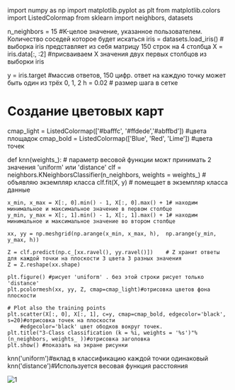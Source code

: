 import numpy as np
import matplotlib.pyplot as plt
from matplotlib.colors import ListedColormap
from sklearn import neighbors, datasets

n_neighbors = 15 #K-целое значение, указанное пользователем. Количество соседей которое будет искаться
iris = datasets.load_iris() # выборка iris представляет из себя матрицу 150 строк на 4 столбца
X = iris.data[:, :2] #присваиваем X значения двух первых столбцов из выборки iris

y = iris.target #массив ответов, 150 цифр. ответ на каждую точку может быть один из трёх 0, 1, 2
h = 0.02  # размер шага в сетке

# Создание цветовых карт
cmap_light = ListedColormap(['#bafffc', '#ffdede','#abffbd']) #цвета площадок
cmap_bold = ListedColormap(['Blue', 'Red', 'Lime']) #цвета точек

def knn(weights_): # параметр весовой функции можт принимать 2 значения 'uniform' или 'distance'
    clf = neighbors.KNeighborsClassifier(n_neighbors, weights = weights_) # объявляю экземпляр класса
    clf.fit(X, y) # помещает в экземпляр класса данные

    x_min, x_max = X[:, 0].min() - 1, X[:, 0].max() + 1# находим минимальное и максимальное значение в первом столбце
    y_min, y_max = X[:, 1].min() - 1, X[:, 1].max() + 1# находим минимальное и максимальное значение во втором столбце

    xx, yy = np.meshgrid(np.arange(x_min, x_max, h),  np.arange(y_min, y_max, h))

    Z = clf.predict(np.c_[xx.ravel(), yy.ravel()])    # Z хранит ответы для каждой точки на плоскости 3 цвета 3 разных значения
    Z = Z.reshape(xx.shape)

    plt.figure() #рисует 'uniform' . без этой строки рисует только 'distance'
    plt.pcolormesh(xx, yy, Z, cmap=cmap_light)#отрисовка цветов фона плоскости

    # Plot also the training points
    plt.scatter(X[:, 0], X[:, 1], c=y, cmap=cmap_bold, edgecolor='black', s=20)#отрисовка точек на плоскости
        #edgecolor='black' цвет ободков вокруг точек.
    plt.title("3-Class classification (k = %i, weights = '%s')"% (n_neighbors, weights_ ))#отрисовка заголовка
    plt.show() #показать на экране рисунки
knn('uniform')#вклад в классификацию каждой точки одинаковый
knn('distance')#Используется весовая функция расстояния

![1](https://user-images.githubusercontent.com/33224690/33842719-32163740-de50-11e7-9fa6-c2b28a04b75d.png)
